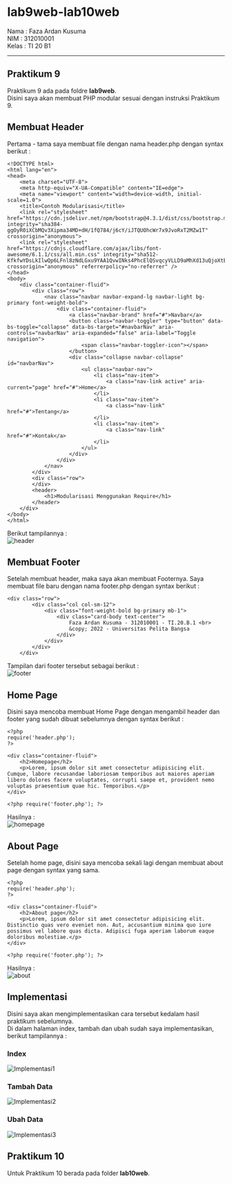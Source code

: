 # lab9web-lab10web
Nama : Faza Ardan Kusuma<br>
NIM : 312010001<br>
Kelas : TI 20 B1<br>
<hr>

## Praktikum 9

Praktikum 9 ada pada foldre <b>lab9web</b>.<br>
Disini saya akan membuat PHP modular sesuai dengan instruksi Praktikum 9.<br>

## Membuat Header
Pertama - tama saya membuat file dengan nama header.php dengan syntax berikut :<br>
```
<!DOCTYPE html>
<html lang="en">
<head>
    <meta charset="UTF-8">
    <meta http-equiv="X-UA-Compatible" content="IE=edge">
    <meta name="viewport" content="width=device-width, initial-scale=1.0">
    <title>Contoh Modularisasi</title>
    <link rel="stylesheet" href="https://cdn.jsdelivr.net/npm/bootstrap@4.3.1/dist/css/bootstrap.min.css" integrity="sha384-ggOyR0iXCbMQv3Xipma34MD+dH/1fQ784/j6cY/iJTQUOhcWr7x9JvoRxT2MZw1T" crossorigin="anonymous">
    <link rel="stylesheet" href="https://cdnjs.cloudflare.com/ajax/libs/font-awesome/6.1.1/css/all.min.css" integrity="sha512-KfkfwYDsLkIlwQp6LFnl8zNdLGxu9YAA1QvwINks4PhcElQSvqcyVLLD9aMhXd13uQjoXtEKNosOWaZqXgel0g==" crossorigin="anonymous" referrerpolicy="no-referrer" />
</head>
<body>
    <div class="container-fluid">
        <div class="row">
            <nav class="navbar navbar-expand-lg navbar-light bg-primary font-weight-bold">
                <div class="container-fluid">
                    <a class="navbar-brand" href="#">Navbar</a>
                    <button class="navbar-toggler" type="button" data-bs-toggle="collapse" data-bs-target="#navbarNav" aria-controls="navbarNav" aria-expanded="false" aria-label="Toggle navigation">
                        <span class="navbar-toggler-icon"></span>
                    </button>
                    <div class="collapse navbar-collapse" id="navbarNav">
                        <ul class="navbar-nav">
                            <li class="nav-item">
                                <a class="nav-link active" aria-current="page" href="#">Home</a>
                            </li>
                            <li class="nav-item">
                                <a class="nav-link" href="#">Tentang</a>
                            </li>
                            <li class="nav-item">
                                <a class="nav-link" href="#">Kontak</a>
                            </li>
                        </ul>
                    </div>
                </div>
            </nav>
        </div>
        <div class="row">
        </div>
        <header>
            <h1>Modularisasi Menggunakan Require</h1>
        </header>
    </div>
</body>
</html>
```

Berikut tampilannya :<br>
![header](/lab9web/Pic/navbar.png)

## Membuat Footer
Setelah membuat header, maka saya akan membuat Footernya. Saya membuat file baru dengan nama footer.php dengan syntax berikut :<br>
```
<div class="row">
        <div class="col col-sm-12">
            <div class="font-weight-bold bg-primary mb-1">
                <div class="card-body text-center">
                    Faza Ardan Kusuma - 312010001 - TI.20.B.1 <br>
                    &copy; 2022 - Universitas Pelita Bangsa
                </div>
            </div>
        </div>
    </div>
```

Tampilan dari footer tersebut sebagai berikut :<br>
![footer](/lab9web/Pic/footer.png)<br>

## Home Page
Disini saya mencoba membuat Home Page dengan mengambil header dan footer yang sudah dibuat sebelumnya dengan syntax berikut :<br>
```
<?php
require('header.php');
?>

<div class="container-fluid">
    <h2>Homepage</h2>
    <p>Lorem, ipsum dolor sit amet consectetur adipisicing elit. Cumque, labore recusandae laboriosam temporibus aut maiores aperiam libero dolores facere voluptates, corrupti saepe et, provident nemo voluptas praesentium quae hic. Temporibus.</p>
</div>

<?php require('footer.php'); ?>
```
Hasilnya : <br>
![homepage](/lab9web/Pic/home.png)<br>

## About Page
Setelah home page, disini saya mencoba sekali lagi dengan membuat about page dengan syntax yang sama.
```
<?php
require('header.php');
?>

<div class="container-fluid">
    <h2>About page</h2>
    <p>Lorem, ipsum dolor sit amet consectetur adipisicing elit. Distinctio quas vero eveniet non. Aut, accusantium minima quo iure possimus vel labore quas dicta. Adipisci fuga aperiam laborum eaque doloribus molestiae.</p>
</div>

<?php require('footer.php'); ?>
```

Hasilnya : <br>
![about](/lab9web/Pic/about.png)<br>

## Implementasi
Disini saya akan mengimplementasikan cara tersebut kedalam hasil praktikum sebelumnya.<br>
Di dalam halaman index, tambah dan ubah sudah saya implementasikan, berikut tampilannya :<br>

### Index
![Implementasi1](/lab9web/Pic/implementasi.png)<br>

### Tambah Data
![Implementasi2](/lab9web/Pic/implementasi2.png)<br>

### Ubah Data
![Implementasi3](/lab9web/Pic/implementasi3.png)<br>

## Praktikum 10
Untuk Praktikum 10 berada pada folder <b>lab10web</b>.